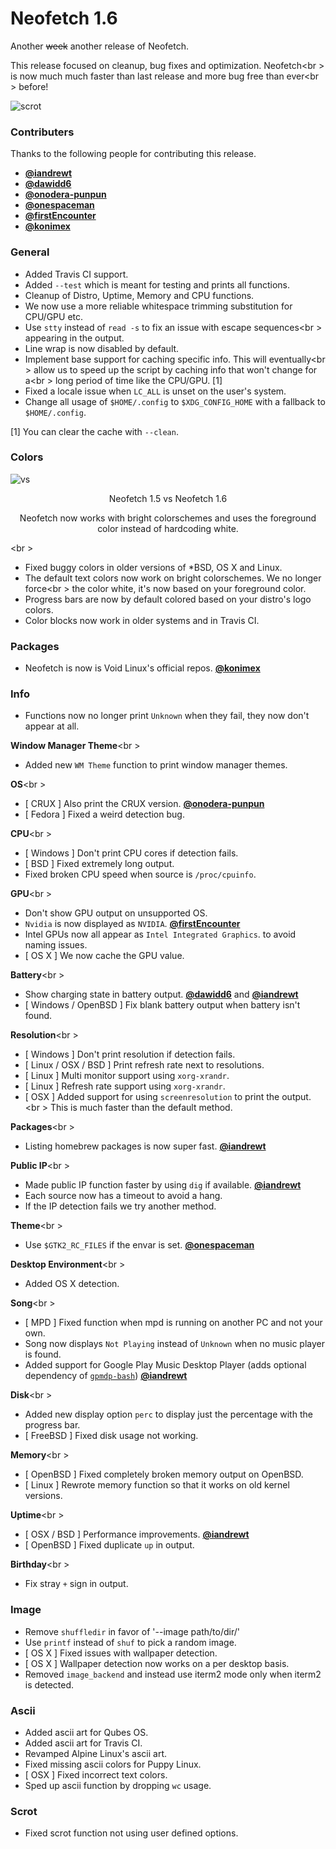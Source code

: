 # Neofetch 1.6

Another ~~week~~ another release of Neofetch.

This release focused on cleanup, bug fixes and optimization. Neofetch<br \>
is now much much faster than last release and more bug free than ever<br \>
before!

![scrot](https://ipfs.pics/ipfs/QmTD6cRmYfLdrvvyLfGdUfBDCzE5uYNsRpLUx7vLUFkYxM)


### Contributers

Thanks to the following people for contributing this release.

- **[@iandrewt](https://github.com/iandrewt)**
- **[@dawidd6](https://github.com/dawidd6)**
- **[@onodera-punpun](https://github.com/onodera-punpun)**
- **[@onespaceman](https://github.com/onespaceman)**
- **[@firstEncounter](https://github.com/firstEncounter)**
- **[@konimex](https://github.com/konimex)**


### General

- Added Travis CI support.
- Added `--test` which is meant for testing and prints all functions.
- Cleanup of Distro, Uptime, Memory and CPU functions.
- We now use a more reliable whitespace trimming substitution for CPU/GPU etc.
- Use `stty` instead of `read -s` to fix an issue with escape sequences<br \>
appearing in the output.
- Line wrap is now disabled by default.
- Implement base support for caching specific info. This will eventually<br \>
allow us to speed up the script by caching info that won't change for a<br \>
long period of time like the CPU/GPU. \[1\]
- Fixed a locale issue when `LC_ALL` is unset on the user's system.
- Change all usage of `$HOME/.config` to `$XDG_CONFIG_HOME` with a fallback to `$HOME/.config`.

\[1\] You can clear the cache with `--clean`.


### Colors

![vs](https://ipfs.pics/ipfs/QmNVw4zm78tgBGdhDJ1FZ1aktpEtVapVtNWWMMKh5aitrZ)
<p align="center">Neofetch 1.5  vs  Neofetch 1.6</p>
<p align="center">Neofetch now works with bright colorschemes and uses the foreground color instead of hardcoding white.</p>

<br \>

- Fixed buggy colors in older versions of \*BSD, OS X and Linux.
- The default text colors now work on bright colorschemes. We no longer force<br \>
the color white, it's now based on your foreground color.
- Progress bars are now by default colored based on your distro's logo colors.
- Color blocks now work in older systems and in Travis CI.


### Packages

- Neofetch is now is Void Linux's official repos. **[@konimex](https://github.com/konimex)**

### Info

- Functions now no longer print `Unknown` when they fail, they now don't appear at all.

**Window Manager Theme**<br \>
- Added new `WM Theme` function to print window manager themes.

**OS**<br \>
- [ CRUX ] Also print the CRUX version. **[@onodera-punpun](https://github.com/onodera-punpun)**
- [ Fedora ] Fixed a weird detection bug.

**CPU**<br \>
- [ Windows ] Don't print CPU cores if detection fails.
- [ BSD ] Fixed extremely long output.
- Fixed broken CPU speed when source is `/proc/cpuinfo`.

**GPU**<br \>
- Don't show GPU output on unsupported OS.
- `Nvidia` is now displayed as `NVIDIA`. **[@firstEncounter](https://github.com/firstEncounter)**
- Intel GPUs now all appear as `Intel Integrated Graphics`. to avoid naming issues.
- [ OS X ] We now cache the GPU value.

**Battery**<br \>
- Show charging state in battery output. **[@dawidd6](https://github.com/dawidd6)** and **[@iandrewt](https://github.com/iandrewt)**
- [ Windows / OpenBSD ] Fix blank battery output when battery isn't found.

**Resolution**<br \>
- [ Windows ] Don't print resolution if detection fails.
- [ Linux / OSX / BSD ] Print refresh rate next to resolutions.
- [ Linux ] Multi monitor support using `xorg-xrandr`.
- [ Linux ] Refresh rate support using `xorg-xrandr`.
- [ OSX ] Added support for using `screenresolution` to print the output.<br \>
This is much faster than the default method.

**Packages**<br \>
- Listing homebrew packages is now super fast. **[@iandrewt](https://github.com/iandrewt)**

**Public IP**<br \>
- Made public IP function faster by using `dig` if available. **[@iandrewt](https://github.com/iandrewt)**
- Each source now has a timeout to avoid a hang.
- If the IP detection fails we try another method.

**Theme**<br \>
- Use `$GTK2_RC_FILES` if the envar is set. **[@onespaceman](https://github.com/onespaceman)**

**Desktop Environment**<br \>
- Added OS X detection.

**Song**<br \>
- [ MPD ] Fixed function when mpd is running on another PC and not your own.
- Song now displays `Not Playing` instead of `Unknown` when no music player is found.
- Added support for Google Play Music Desktop Player (adds optional dependency of [`gpmdp-bash`](https://github.com/iandrewt/gpmdp-bash)) **[@iandrewt](https://github.com/iandrewt)**

**Disk**<br \>
- Added new display option `perc` to display just the percentage with the progress bar.
- [ FreeBSD ] Fixed disk usage not working.

**Memory**<br \>
- [ OpenBSD ] Fixed completely broken memory output on OpenBSD.
- [ Linux ] Rewrote memory function so that it works on old kernel versions.

**Uptime**<br \>
- [ OSX / BSD ] Performance improvements. **[@iandrewt](https://github.com/iandrewt)**
- [ OpenBSD ] Fixed duplicate `up` in output.

**Birthday**<br \>
- Fix stray `+` sign in output.


### Image

- Remove `shuffledir` in favor of '--image path/to/dir/'
- Use `printf` instead of `shuf` to pick a random image.
- [ OS X ] Fixed issues with wallpaper detection.
- [ OS X ] Wallpaper detection now works on a per desktop basis.
- Removed `image_backend` and instead use iterm2 mode only when iterm2 is detected.


### Ascii

- Added ascii art for Qubes OS.
- Added ascii art for Travis CI.
- Revamped Alpine Linux's ascii art.
- Fixed missing ascii colors for Puppy Linux.
- [ OSX ] Fixed incorrect text colors.
- Sped up ascii function by dropping `wc` usage.


### Scrot
- Fixed scrot function not using user defined options.
